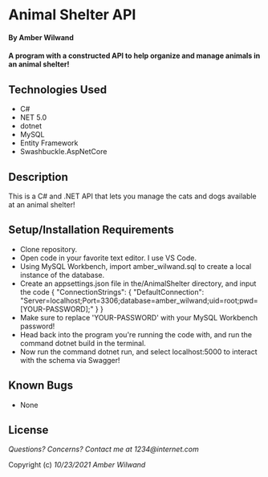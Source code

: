 # Animal Shelter API

#### By **Amber Wilwand**

#### A program with a constructed API to help organize and manage animals in an animal shelter!

## Technologies Used

- C#
- NET 5.0
- dotnet
- MySQL
- Entity Framework
- Swashbuckle.AspNetCore

## Description

This is a C# and .NET API that lets you manage the cats and dogs available at an animal shelter!

## Setup/Installation Requirements

- Clone repository.
- Open code in your favorite text editor. I use VS Code.
- Using MySQL Workbench, import amber_wilwand.sql to create a local instance of the database.
- Create an appsettings.json file in the/AnimalShelter directory, and input the code { "ConnectionStrings": { "DefaultConnection": "Server=localhost;Port=3306;database=amber_wilwand;uid=root;pwd=[YOUR-PASSWORD];" } }
- Make sure to replace 'YOUR-PASSWORD' with your MySQL Workbench password!
- Head back into the program you're running the code with, and run the command dotnet build in the terminal.
- Now run the command dotnet run, and select localhost:5000 to interact with the schema via Swagger!

## Known Bugs

- None

## License

_Questions? Concerns? Contact me at 1234@internet.com_

Copyright (c) _10/23/2021_ _Amber Wilwand_
